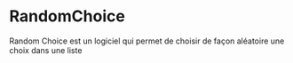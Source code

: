 # RandomChoice
Random Choice est un logiciel qui permet de choisir de façon aléatoire une choix dans une liste
